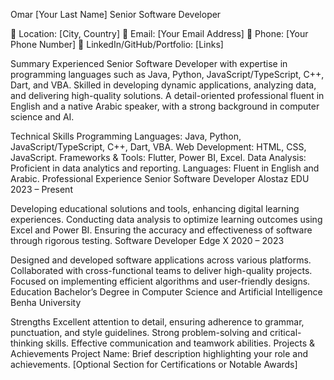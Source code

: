 Omar [Your Last Name]
Senior Software Developer

📍 Location: [City, Country]
📧 Email: [Your Email Address]
📱 Phone: [Your Phone Number]
💼 LinkedIn/GitHub/Portfolio: [Links]

Summary
Experienced Senior Software Developer with expertise in programming languages such as Java, Python, JavaScript/TypeScript, C++, Dart, and VBA. Skilled in developing dynamic applications, analyzing data, and delivering high-quality solutions. A detail-oriented professional fluent in English and a native Arabic speaker, with a strong background in computer science and AI.

Technical Skills
Programming Languages: Java, Python, JavaScript/TypeScript, C++, Dart, VBA.
Web Development: HTML, CSS, JavaScript.
Frameworks & Tools: Flutter, Power BI, Excel.
Data Analysis: Proficient in data analytics and reporting.
Languages: Fluent in English and Arabic.
Professional Experience
Senior Software Developer
Alostaz EDU
2023 – Present

Developing educational solutions and tools, enhancing digital learning experiences.
Conducting data analysis to optimize learning outcomes using Excel and Power BI.
Ensuring the accuracy and effectiveness of software through rigorous testing.
Software Developer
Edge X
2020 – 2023

Designed and developed software applications across various platforms.
Collaborated with cross-functional teams to deliver high-quality projects.
Focused on implementing efficient algorithms and user-friendly designs.
Education
Bachelor’s Degree in Computer Science and Artificial Intelligence
Benha University

Strengths
Excellent attention to detail, ensuring adherence to grammar, punctuation, and style guidelines.
Strong problem-solving and critical-thinking skills.
Effective communication and teamwork abilities.
Projects & Achievements
Project Name: Brief description highlighting your role and achievements.
[Optional Section for Certifications or Notable Awards]